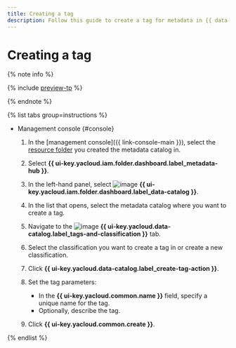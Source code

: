 ```yaml
---
title: Creating a tag
description: Follow this guide to create a tag for metadata in {{ data-catalog-full-name }}.
---
```


# Creating a tag


{% note info %}

{% include [preview-tp](../../../_includes/preview-tp.md) %}

{% endnote %}


{% list tabs group=instructions %}

- Management console {#console}

  1. In the [management console]({{ link-console-main }}), select the [resource folder](../../../resource-manager/concepts/resources-hierarchy.md#folder) you created the metadata catalog in.
  1. Select **{{ ui-key.yacloud.iam.folder.dashboard.label_metadata-hub }}**.
  1. In the left-hand panel, select ![image](../../../_assets/console-icons/folder-magnifier.svg) **{{ ui-key.yacloud.iam.folder.dashboard.label_data-catalog }}**.
  1. In the list that opens, select the metadata catalog where you want to create a tag.
  1. Navigate to the ![image](../../../_assets/console-icons/tag.svg) **{{ ui-key.yacloud.data-catalog.label_tags-and-classification }}** tab.
  1. Select the classification you want to create a tag in or create a new classification.
  1. Click **{{ ui-key.yacloud.data-catalog.label_create-tag-action }}**.
  1. Set the tag parameters:

     * In the **{{ ui-key.yacloud.common.name }}** field, specify a unique name for the tag.
     * Optionally, describe the tag.

  1. Click **{{ ui-key.yacloud.common.create }}**.

{% endlist %}
